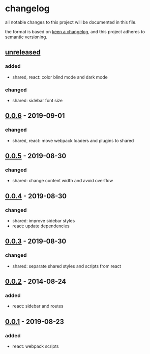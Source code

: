 # changelog

all notable changes to this project will be documented in this file.

the format is based on [keep a changelog](https://keepachangelog.com/en/1.0.0/),
and this project adheres to [semantic versioning](https://semver.org/spec/v2.0.0.html).

## [unreleased]

### added

-   shared, react: color blind mode and dark mode

### changed

-   shared: sidebar font size

## [0.0.6] - 2019-09-01

### changed

-   shared, react: move webpack loaders and plugins to shared

## [0.0.5] - 2019-08-30

### changed

-   shared: change content width and avoid overflow

## [0.0.4] - 2019-08-30

### changed

-   shared: improve sidebar styles
-   react: update dependencies

## [0.0.3] - 2019-08-30

### changed

-   shared: separate shared styles and scripts from react

## [0.0.2] - 2014-08-24

### added

-   react: sidebar and routes

## [0.0.1] - 2019-08-23

### added

-   react: webpack scripts

[unreleased]: https://github.com/rive/rive/compare/v0.0.6...HEAD
[0.0.6]: https://github.com/rive/rive/compare/v0.0.5...v0.0.6
[0.0.5]: https://github.com/rive/rive/compare/v0.0.4...v0.0.5
[0.0.4]: https://github.com/rive/rive/compare/v0.0.3...v0.0.4
[0.0.3]: https://github.com/rive/rive/compare/v0.0.2...v0.0.3
[0.0.2]: https://github.com/rive/rive/compare/v0.0.1...v0.0.2
[0.0.1]: https://github.com/rive/rive/releases/tag/v0.0.1
